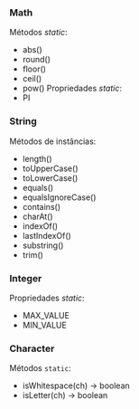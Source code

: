 ### Math
Métodos _static_:
- abs()
- round()
- floor()
- ceil()
- pow()
Propriedades _static_:
- PI
### String
Métodos de instâncias:
- length()
- toUpperCase()
- toLowerCase()
- equals()
- equalsIgnoreCase()
- contains()
- charAt()
- indexOf()
- lastIndexOf()
- substring()
- trim()
### Integer
Propriedades _static_:
- MAX_VALUE
- MIN_VALUE

### Character
Métodos `static`:
- isWhitespace(ch)  -> boolean
- isLetter(ch) -> boolean